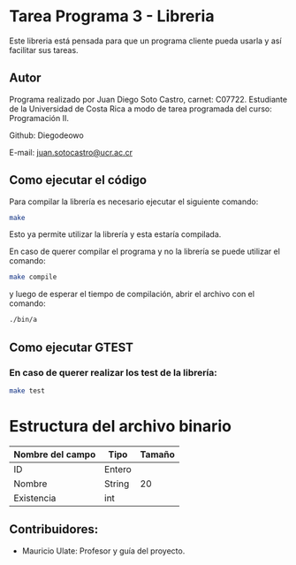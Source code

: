 # Tarea Programa 3 - Libreria

Este libreria está pensada para que un programa cliente pueda usarla y así facilitar sus tareas.

## Autor
Programa realizado por Juan Diego Soto Castro, carnet: C07722. Estudiante de la Universidad de Costa Rica a modo de tarea programada del curso: Programación II.

Github: Diegodeowo

E-mail: juan.sotocastro@ucr.ac.cr

## Como ejecutar el código

Para compilar la librería es necesario ejecutar el siguiente comando:

```bash
make
```
Esto ya permite utilizar la librería y esta estaría compilada.

En caso de querer compilar el programa y no la librería se puede utilizar el comando:
```bash
make compile
```
y luego de esperar el tiempo de compilación, abrir el archivo con el comando:
```bash
./bin/a
```
## Como ejecutar GTEST
### En caso de querer realizar los test de la librería:
```bash
make test
```
# Estructura del archivo binario

| Nombre del campo | Tipo | Tamaño  |
|---|---|---|
| ID | Entero |  |
| Nombre | String  | 20  |
| Existencia  | int|  |

## Contribuidores:
- Mauricio Ulate: Profesor y guía del proyecto.